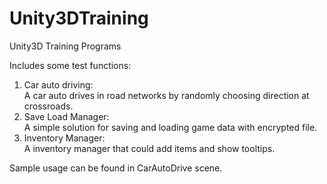 # Unity3DTraining
Unity3D Training Programs    
    
Includes some test functions:

1. Car auto driving:     
A car auto drives in road networks by randomly choosing direction at crossroads.
2. Save Load Manager:       
A simple solution for saving and loading game data with encrypted file.     
3. Inventory Manager:     
A inventory manager that could add items and show tooltips.       
       
Sample usage can be found in CarAutoDrive scene.
